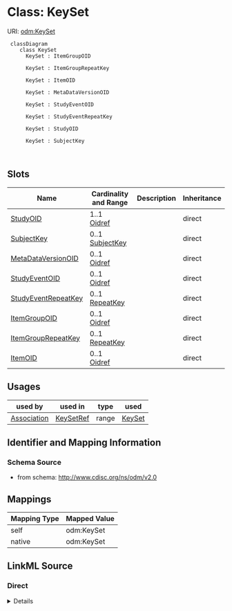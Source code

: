 # Class: KeySet



URI: [odm:KeySet](http://www.cdisc.org/ns/odm/v2.0/KeySet)



```mermaid
 classDiagram
    class KeySet
      KeySet : ItemGroupOID
        
      KeySet : ItemGroupRepeatKey
        
      KeySet : ItemOID
        
      KeySet : MetaDataVersionOID
        
      KeySet : StudyEventOID
        
      KeySet : StudyEventRepeatKey
        
      KeySet : StudyOID
        
      KeySet : SubjectKey
        
      
```




<!-- no inheritance hierarchy -->


## Slots

| Name | Cardinality and Range | Description | Inheritance |
| ---  | --- | --- | --- |
| [StudyOID](StudyOID.md) | 1..1 <br/> [Oidref](Oidref.md) |  | direct |
| [SubjectKey](SubjectKey.md) | 0..1 <br/> [SubjectKey](SubjectKey.md) |  | direct |
| [MetaDataVersionOID](MetaDataVersionOID.md) | 0..1 <br/> [Oidref](Oidref.md) |  | direct |
| [StudyEventOID](StudyEventOID.md) | 0..1 <br/> [Oidref](Oidref.md) |  | direct |
| [StudyEventRepeatKey](StudyEventRepeatKey.md) | 0..1 <br/> [RepeatKey](RepeatKey.md) |  | direct |
| [ItemGroupOID](ItemGroupOID.md) | 0..1 <br/> [Oidref](Oidref.md) |  | direct |
| [ItemGroupRepeatKey](ItemGroupRepeatKey.md) | 0..1 <br/> [RepeatKey](RepeatKey.md) |  | direct |
| [ItemOID](ItemOID.md) | 0..1 <br/> [Oidref](Oidref.md) |  | direct |





## Usages

| used by | used in | type | used |
| ---  | --- | --- | --- |
| [Association](Association.md) | [KeySetRef](KeySetRef.md) | range | [KeySet](KeySet.md) |






## Identifier and Mapping Information







### Schema Source


* from schema: http://www.cdisc.org/ns/odm/v2.0





## Mappings

| Mapping Type | Mapped Value |
| ---  | ---  |
| self | odm:KeySet |
| native | odm:KeySet |





## LinkML Source

<!-- TODO: investigate https://stackoverflow.com/questions/37606292/how-to-create-tabbed-code-blocks-in-mkdocs-or-sphinx -->

### Direct

<details>
```yaml
name: KeySet
from_schema: http://www.cdisc.org/ns/odm/v2.0
slots:
- StudyOID
- SubjectKey
- MetaDataVersionOID
- StudyEventOID
- StudyEventRepeatKey
- ItemGroupOID
- ItemGroupRepeatKey
- ItemOID
slot_usage:
  StudyOID:
    name: StudyOID
    domain_of:
    - Include
    - SourceItem
    - AdminData
    - MetaDataVersionRef
    - ReferenceData
    - ClinicalData
    - Association
    - KeySet
    range: oidref
    required: true
  SubjectKey:
    name: SubjectKey
    domain_of:
    - SubjectData
    - KeySet
    range: subjectKey
    required: false
  MetaDataVersionOID:
    name: MetaDataVersionOID
    domain_of:
    - Include
    - SourceItem
    - MetaDataVersionRef
    - ReferenceData
    - ClinicalData
    - Association
    - KeySet
    range: oidref
    required: false
  StudyEventOID:
    name: StudyEventOID
    domain_of:
    - StudyEventRef
    - AbsoluteTimingConstraint
    - StudyEventData
    - KeySet
    range: oidref
    required: false
  StudyEventRepeatKey:
    name: StudyEventRepeatKey
    domain_of:
    - StudyEventData
    - KeySet
    range: repeatKey
    required: false
  ItemGroupOID:
    name: ItemGroupOID
    domain_of:
    - SourceItem
    - ItemGroupData
    - KeySet
    - ItemGroupRef
    range: oidref
    required: false
  ItemGroupRepeatKey:
    name: ItemGroupRepeatKey
    domain_of:
    - ItemGroupData
    - KeySet
    range: repeatKey
    required: false
  ItemOID:
    name: ItemOID
    domain_of:
    - SourceItem
    - RangeCheck
    - ItemData
    - KeySet
    - ItemRef
    range: oidref
    required: false
class_uri: odm:KeySet

```
</details>

### Induced

<details>
```yaml
name: KeySet
from_schema: http://www.cdisc.org/ns/odm/v2.0
slot_usage:
  StudyOID:
    name: StudyOID
    domain_of:
    - Include
    - SourceItem
    - AdminData
    - MetaDataVersionRef
    - ReferenceData
    - ClinicalData
    - Association
    - KeySet
    range: oidref
    required: true
  SubjectKey:
    name: SubjectKey
    domain_of:
    - SubjectData
    - KeySet
    range: subjectKey
    required: false
  MetaDataVersionOID:
    name: MetaDataVersionOID
    domain_of:
    - Include
    - SourceItem
    - MetaDataVersionRef
    - ReferenceData
    - ClinicalData
    - Association
    - KeySet
    range: oidref
    required: false
  StudyEventOID:
    name: StudyEventOID
    domain_of:
    - StudyEventRef
    - AbsoluteTimingConstraint
    - StudyEventData
    - KeySet
    range: oidref
    required: false
  StudyEventRepeatKey:
    name: StudyEventRepeatKey
    domain_of:
    - StudyEventData
    - KeySet
    range: repeatKey
    required: false
  ItemGroupOID:
    name: ItemGroupOID
    domain_of:
    - SourceItem
    - ItemGroupData
    - KeySet
    - ItemGroupRef
    range: oidref
    required: false
  ItemGroupRepeatKey:
    name: ItemGroupRepeatKey
    domain_of:
    - ItemGroupData
    - KeySet
    range: repeatKey
    required: false
  ItemOID:
    name: ItemOID
    domain_of:
    - SourceItem
    - RangeCheck
    - ItemData
    - KeySet
    - ItemRef
    range: oidref
    required: false
attributes:
  StudyOID:
    name: StudyOID
    from_schema: http://www.cdisc.org/ns/odm/v2.0
    rank: 1000
    alias: StudyOID
    owner: KeySet
    domain_of:
    - Include
    - SourceItem
    - AdminData
    - MetaDataVersionRef
    - ReferenceData
    - ClinicalData
    - Association
    - KeySet
    range: oidref
    required: true
  SubjectKey:
    name: SubjectKey
    from_schema: http://www.cdisc.org/ns/odm/v2.0
    rank: 1000
    alias: SubjectKey
    owner: KeySet
    domain_of:
    - SubjectData
    - KeySet
    range: subjectKey
    required: false
  MetaDataVersionOID:
    name: MetaDataVersionOID
    from_schema: http://www.cdisc.org/ns/odm/v2.0
    rank: 1000
    alias: MetaDataVersionOID
    owner: KeySet
    domain_of:
    - Include
    - SourceItem
    - MetaDataVersionRef
    - ReferenceData
    - ClinicalData
    - Association
    - KeySet
    range: oidref
    required: false
  StudyEventOID:
    name: StudyEventOID
    from_schema: http://www.cdisc.org/ns/odm/v2.0
    rank: 1000
    alias: StudyEventOID
    owner: KeySet
    domain_of:
    - StudyEventRef
    - AbsoluteTimingConstraint
    - StudyEventData
    - KeySet
    range: oidref
    required: false
  StudyEventRepeatKey:
    name: StudyEventRepeatKey
    from_schema: http://www.cdisc.org/ns/odm/v2.0
    rank: 1000
    alias: StudyEventRepeatKey
    owner: KeySet
    domain_of:
    - StudyEventData
    - KeySet
    range: repeatKey
    required: false
  ItemGroupOID:
    name: ItemGroupOID
    from_schema: http://www.cdisc.org/ns/odm/v2.0
    rank: 1000
    alias: ItemGroupOID
    owner: KeySet
    domain_of:
    - SourceItem
    - ItemGroupData
    - KeySet
    - ItemGroupRef
    range: oidref
    required: false
  ItemGroupRepeatKey:
    name: ItemGroupRepeatKey
    from_schema: http://www.cdisc.org/ns/odm/v2.0
    rank: 1000
    alias: ItemGroupRepeatKey
    owner: KeySet
    domain_of:
    - ItemGroupData
    - KeySet
    range: repeatKey
    required: false
  ItemOID:
    name: ItemOID
    from_schema: http://www.cdisc.org/ns/odm/v2.0
    rank: 1000
    alias: ItemOID
    owner: KeySet
    domain_of:
    - SourceItem
    - RangeCheck
    - ItemData
    - KeySet
    - ItemRef
    range: oidref
    required: false
class_uri: odm:KeySet

```
</details>